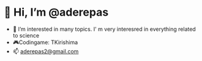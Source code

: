 # 👋 Hi, I’m @aderepas
- 🔭 I’m interested in many topics. I' m very interesred in everything related to science
- 🎮Codingame: TKirishima
- 📫 aderepas2@gmail.com

<!---
aderepas/aderepas is a ✨ special ✨ repository because its `README.md` (this file) appears on your GitHub profile.
You can click the Preview link to take a look at your changes.
--->
